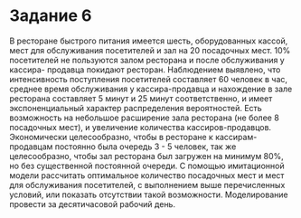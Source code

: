 # Задание 6
В ресторане быстрого питания имеется шесть, оборудованных кассой, мест для обслуживания посетителей и зал на 20 посадочных мест. 10% посетителей не пользуются залом ресторана и после обслуживания у кассира- продавца покидают ресторан. Наблюдением выявлено, что интенсивность поступления посетителей составляет 60 человек в час, среднее время обслуживания у кассира-продавца и нахождение в зале ресторана составляет 5 минут и 25 минут соответственно, и имеет экспоненциальный характер распределения вероятностей. Есть возможность на небольшое расширение зала ресторана (не более 8 посадочных мест), и увеличение количества кассиров-продавцов. Экономически целесообразно, чтобы в ресторане к кассирам-продавцам постоянно была очередь 3 - 5 человек, так же целесообразно, чтобы зал ресторана был загружен на минимум 80%, но без существенной постоянной очереди. С помощью имитационной модели рассчитать оптимальное количество посадочных мест и мест для обслуживания посетителей, с выполнением выше перечисленных условий, или показать отсутствии такой возможности. Моделирование провести за десятичасовой рабочий день.